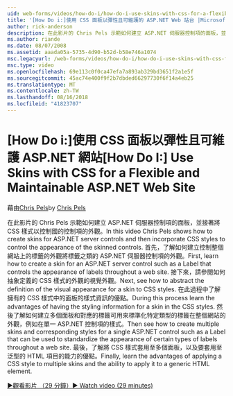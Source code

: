 ```yaml
---
uid: web-forms/videos/how-do-i/how-do-i-use-skins-with-css-for-a-flexible-and-maintainable-aspnet-web-site
title: '[How Do i:]使用 CSS 面板以彈性且可維護的 ASP.NET Web 站台 |Microsoft Docs'
author: rick-anderson
description: 在此影片的 Chris Pels 示範如何建立 ASP.NET 伺服器控制項的面板，並接著將 CSS 樣式以控制國 contr.外觀...
ms.author: riande
ms.date: 08/07/2008
ms.assetid: aaada05a-5735-4d90-b52d-b58e746a1074
msc.legacyurl: /web-forms/videos/how-do-i/how-do-i-use-skins-with-css-for-a-flexible-and-maintainable-aspnet-web-site
msc.type: video
ms.openlocfilehash: 69e113c0f0ca47efa7a893ab329bd3651f2a1e5f
ms.sourcegitcommit: 45ac74e400f9f2b7dbded66297730f6f14a4eb25
ms.translationtype: MT
ms.contentlocale: zh-TW
ms.lasthandoff: 08/16/2018
ms.locfileid: "41823707"
---
```

<a name="how-do-i-use-skins-with-css-for-a-flexible-and-maintainable-aspnet-web-site"></a><span data-ttu-id="589c3-103">[How Do i:]使用 CSS 面板以彈性且可維護 ASP.NET 網站</span><span class="sxs-lookup"><span data-stu-id="589c3-103">[How Do I:] Use Skins with CSS for a Flexible and Maintainable ASP.NET Web Site</span></span>
====================
<span data-ttu-id="589c3-104">藉由[Chris Pels](https://twitter.com/chrispels)</span><span class="sxs-lookup"><span data-stu-id="589c3-104">by [Chris Pels](https://twitter.com/chrispels)</span></span>

<span data-ttu-id="589c3-105">在此影片的 Chris Pels 示範如何建立 ASP.NET 伺服器控制項的面板，並接著將 CSS 樣式以控制國的控制項的外觀。</span><span class="sxs-lookup"><span data-stu-id="589c3-105">In this video Chris Pels shows how to create skins for ASP.NET server controls and then incorporate CSS styles to control the appearance of the skinned controls.</span></span> <span data-ttu-id="589c3-106">首先，了解如何建立控制整個網站上的標籤的外觀將標籤之類的 ASP.NET 伺服器控制項的外觀。</span><span class="sxs-lookup"><span data-stu-id="589c3-106">First, learn how to create a skin for an ASP.NET server control such as a Label that controls the appearance of labels throughout a web site.</span></span> <span data-ttu-id="589c3-107">接下來，請參閱如何抽象定義的 CSS 樣式的外觀的視覺外觀。</span><span class="sxs-lookup"><span data-stu-id="589c3-107">Next, see how to abstract the definition of the visual appearance for a skin to CSS styles.</span></span> <span data-ttu-id="589c3-108">在此過程中了解擁有的 CSS 樣式中的面板的樣式資訊的優點。</span><span class="sxs-lookup"><span data-stu-id="589c3-108">During this process learn the advantages of having the styling information for a skin in the CSS styles.</span></span> <span data-ttu-id="589c3-109">然後了解如何建立多個面板和對應的標籤可用來標準化特定類型的標籤在整個網站的外觀，例如在單一 ASP.NET 控制項的樣式。</span><span class="sxs-lookup"><span data-stu-id="589c3-109">Then see how to create multiple skins and corresponding styles for a single ASP.NET control such as a Label that can be used to standardize the appearance of certain types of labels throughout a web site.</span></span> <span data-ttu-id="589c3-110">最後，了解將 CSS 樣式套用至多個面板，以及要套用至泛型的 HTML 項目的能力的優點。</span><span class="sxs-lookup"><span data-stu-id="589c3-110">Finally, learn the advantages of applying a CSS style to multiple skins and the ability to apply it to a generic HTML element.</span></span>

[<span data-ttu-id="589c3-111">&#9654;觀看影片 （29 分鐘）</span><span class="sxs-lookup"><span data-stu-id="589c3-111">&#9654; Watch video (29 minutes)</span></span>](https://channel9.msdn.com/Blogs/ASP-NET-Site-Videos/how-do-i-use-skins-with-css-for-a-flexible-and-maintainable-aspnet-web-site)
